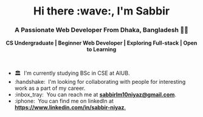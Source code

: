 <h1 align="center">Hi there :wave:, I'm Sabbir </h1>

<h3 align="center">A Passionate Web Developer From Dhaka, Bangladesh 👨‍💻</h3>
<!-- <br/> -->
<!-- <p><strong>Welcome to my profile! I'm coder by passion & profession :man_technologist:, football crazy by hobby ⚽, A calm personality.</strong></p>
</br> -->
<p align="center"><strong>CS Undergraduate | Beginner Web Developer | Exploring Full-stack | Open to Learning </strong></p>
</br>

<ul>
<!-- <li>:briefcase: &nbsp;I'm currently studying at AIUB</li> -->
<li>🏛️ &nbsp;I'm currently studying BSc in CSE at AIUB.</li>
<li>:handshake: &nbsp;I'm looking for collaborating with people for interesting work as a part of my career.</li>
<!-- <li>:nerd_face: &nbsp;Ask me anything about <strong>JavaScript, TypeScript, React, Next.js & Node</strong>.</li> -->
<li>:inbox_tray: &nbsp;You can reach me at <strong><a href="mailto:sabbirlm10niyaz@gmail.com" target="_blank">sabbirlm10niyaz@gmail.com</a></strong>.</li>
<li>:iphone: &nbsp;You can find me on linkedln at <strong><a href="https://www.linkedin.com/in/sabbir-niyaz-ssaabbiirrhhossaaiinn/" target="_blank">https://www.linkedin.com/in/sabbir-niyaz</strong>.</li>
<!-- <li></li> -->
</ul>
